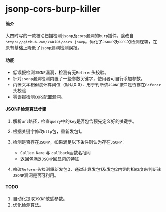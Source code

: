 # jsonp-cors-burp-killer
#### 简介

大四时写的一款被动扫描检测`jsonp`及`cors`漏洞的`burp`插件，魔改自`https://github.com/YoDiDi/cors-jsonp`。优化了`JSONP`及`CORS`的检测逻辑，在原有基础上降低了`jsonp`漏洞检测误报。

#### 功能

* 低误报检测`JSONP`漏洞，检测有无`Referer`头校验。
* 针对`jsonp`漏洞检测内置了一些参数关键字，使用者可自行添加参数。
* 内置文本相似度计算阈值（默认0.9），用于判断该`JSONP`接口是否存在`Referer`头校验
* 零误报检测`CORS`配置漏洞。

#### JSONP检测算法步骤

1. 解析`url`路径，检查`query`中的`key`是否包含预先定义好的关键字。
2. 根据关键字修改`http`包，重新发包1。
3. 检测是否存在`JSONP`，如果满足以下条件则认为存在`JSONP`：
   * `Callee.Name` 与 `callback`函数名相同
   * 返回包满足`JSONP`回显包的特征

3. 修改`Referer`头检测重新发包2，通过计算发包1及发包2内容的相似度来判断该`JSONP`漏洞是否可利用。

#### TODO

1. 自动化提取`JSONP`敏感参数。
2. 优化检测算法。